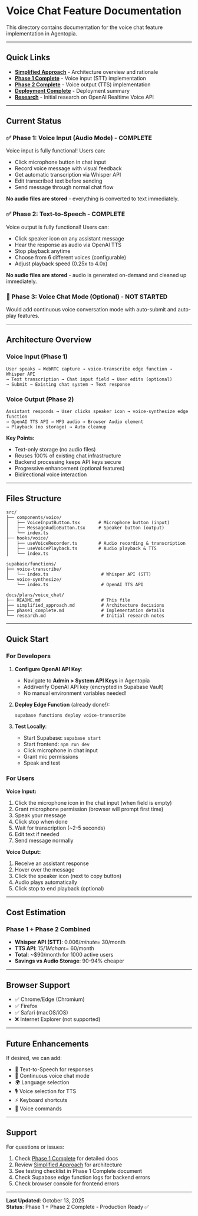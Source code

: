 # Voice Chat Feature Documentation

This directory contains documentation for the voice chat feature implementation in Agentopia.

---

## Quick Links

- **[Simplified Approach](./simplified_approach.md)** - Architecture overview and rationale
- **[Phase 1 Complete](./phase1_complete.md)** - Voice input (STT) implementation
- **[Phase 2 Complete](./phase2_complete.md)** - Voice output (TTS) implementation
- **[Deployment Complete](./deployment_complete.md)** - Deployment summary
- **[Research](./research.md)** - Initial research on OpenAI Realtime Voice API

---

## Current Status

### ✅ Phase 1: Voice Input (Audio Mode) - COMPLETE
Voice input is fully functional! Users can:
- Click microphone button in chat input
- Record voice message with visual feedback
- Get automatic transcription via Whisper API
- Edit transcribed text before sending
- Send message through normal chat flow

**No audio files are stored** - everything is converted to text immediately.

### ✅ Phase 2: Text-to-Speech - COMPLETE
Voice output is fully functional! Users can:
- Click speaker icon on any assistant message
- Hear the response as audio via OpenAI TTS
- Stop playback anytime
- Choose from 6 different voices (configurable)
- Adjust playback speed (0.25x to 4.0x)

**No audio files are stored** - audio is generated on-demand and cleaned up immediately.

### 🔄 Phase 3: Voice Chat Mode (Optional) - NOT STARTED
Would add continuous voice conversation mode with auto-submit and auto-play features.

---

## Architecture Overview

### Voice Input (Phase 1)
```
User speaks → WebRTC capture → voice-transcribe edge function → Whisper API
→ Text transcription → Chat input field → User edits (optional)
→ Submit → Existing chat system → Text response
```

### Voice Output (Phase 2)
```
Assistant responds → User clicks speaker icon → voice-synthesize edge function
→ OpenAI TTS API → MP3 audio → Browser Audio element
→ Playback (no storage) → Auto cleanup
```

**Key Points:**
- Text-only storage (no audio files)
- Reuses 100% of existing chat infrastructure
- Backend processing keeps API keys secure
- Progressive enhancement (optional features)
- Bidirectional voice interaction

---

## Files Structure

```
src/
├── components/voice/
│   ├── VoiceInputButton.tsx       # Microphone button (input)
│   ├── MessageAudioButton.tsx     # Speaker button (output)
│   └── index.ts
├── hooks/voice/
│   ├── useVoiceRecorder.ts        # Audio recording & transcription
│   ├── useVoicePlayback.ts        # Audio playback & TTS
│   └── index.ts

supabase/functions/
├── voice-transcribe/
│   └── index.ts                    # Whisper API (STT)
└── voice-synthesize/
    └── index.ts                    # OpenAI TTS API

docs/plans/voice_chat/
├── README.md                       # This file
├── simplified_approach.md          # Architecture decisions
├── phase1_complete.md              # Implementation details
└── research.md                     # Initial research notes
```

---

## Quick Start

### For Developers

1. **Configure OpenAI API Key**:
   - Navigate to **Admin > System API Keys** in Agentopia
   - Add/verify OpenAI API key (encrypted in Supabase Vault)
   - No manual environment variables needed!

2. **Deploy Edge Function** (already done!):
   ```powershell
   supabase functions deploy voice-transcribe
   ```

3. **Test Locally**:
   - Start Supabase: `supabase start`
   - Start frontend: `npm run dev`
   - Click microphone in chat input
   - Grant mic permissions
   - Speak and test

### For Users

**Voice Input:**
1. Click the microphone icon in the chat input (when field is empty)
2. Grant microphone permission (browser will prompt first time)
3. Speak your message
4. Click stop when done
5. Wait for transcription (~2-5 seconds)
6. Edit text if needed
7. Send message normally

**Voice Output:**
1. Receive an assistant response
2. Hover over the message
3. Click the speaker icon (next to copy button)
4. Audio plays automatically
5. Click stop to end playback (optional)

---

## Cost Estimation

### Phase 1 + Phase 2 Combined
- **Whisper API (STT)**: $0.006/minute = ~$30/month
- **TTS API**: $15/1M chars = ~$60/month
- **Total**: ~$90/month for 1000 active users
- **Savings vs Audio Storage**: 90-94% cheaper

---

## Browser Support

- ✅ Chrome/Edge (Chromium)
- ✅ Firefox
- ✅ Safari (macOS/iOS)
- ❌ Internet Explorer (not supported)

---

## Future Enhancements

If desired, we can add:
- 🎵 Text-to-Speech for responses
- 🔄 Continuous voice chat mode
- 🌍 Language selection
- 🎙️ Voice selection for TTS
- ⚡ Keyboard shortcuts
- 🎯 Voice commands

---

## Support

For questions or issues:
1. Check [Phase 1 Complete](./phase1_complete.md) for detailed docs
2. Review [Simplified Approach](./simplified_approach.md) for architecture
3. See testing checklist in Phase 1 Complete document
4. Check Supabase edge function logs for backend errors
5. Check browser console for frontend errors

---

**Last Updated**: October 13, 2025  
**Status**: Phase 1 + Phase 2 Complete - Production Ready ✅

